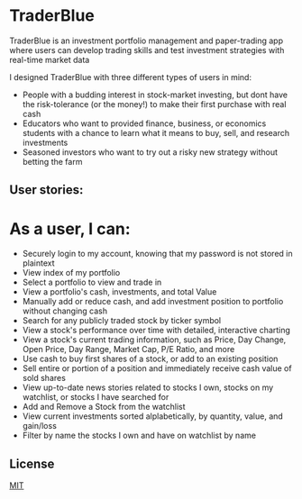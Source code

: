 # TraderBlue

TraderBlue is an investment portfolio management and paper-trading app where users can develop trading skills and test investment strategies with real-time market data

I designed TraderBlue with three different types of users in mind:

- People with a budding interest in stock-market investing, but dont have the risk-tolerance (or the money!) to make their first purchase with real cash
- Educators who want to provided finance, business, or economics students with a chance to learn what it means to buy, sell, and research investments
- Seasoned investors who want to try out a risky new strategy without betting the farm

## User stories:

# As a user, I can:

- Securely login to my account, knowing that my password is not stored in plaintext
- View index of my portfolio
- Select a portfolio to view and trade in
- View a portfolio's cash, investments, and total Value
- Manually add or reduce cash, and add investment position to portfolio without changing cash
- Search for any publicly traded stock by ticker symbol
- View a stock's performance over time with detailed, interactive charting
- View a stock's current trading information, such as Price, Day Change, Open Price, Day Range, Market Cap, P/E Ratio, and more
- Use cash to buy first shares of a stock, or add to an existing position
- Sell entire or portion of a position and immediately receive cash value of sold shares
- View up-to-date news stories related to stocks I own, stocks on my watchlist, or stocks I have searched for
- Add and Remove a Stock from the watchlist
- View current investments sorted alplabetically, by quantity, value, and gain/loss
- Filter by name the stocks I own and have on watchlist by name

## License

[MIT](https://choosealicense.com/licenses/mit/)
